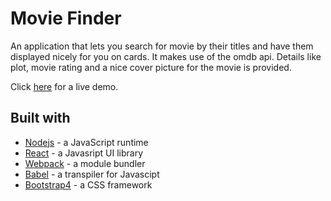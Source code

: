 # Movie Finder

An application that lets you search for movie by their titles and have them displayed nicely for you on cards. It makes use of the omdb api. Details like plot, movie rating and a nice cover picture for the movie is provided. 

Click [here]() for a live demo.  

## Built with
- [Nodejs](https://nodejs.org/en/docs/) - a JavaScript runtime
- [React](https://reactjs.org/docs/getting-started.html) - a Javasript UI library
- [Webpack](https://webpack.js.org/concepts/) - a module bundler
- [Babel](https://babeljs.io/) - a transpiler for Javascipt
- [Bootstrap4](https://getbootstrap.com/) - a CSS framework 

